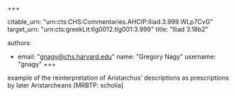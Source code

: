 +++


citable_urn: "urn:cts:CHS:Commentaries.AHCIP:Iliad.3.999.WLp7CvG"
target_urn: "urn:cts:greekLit:tlg0012.tlg001:3.999"
title: "Iliad 3.18b2"

authors:
- email: "gnagy@chs.harvard.edu"
  name: "Gregory Nagy"
  username: "gnagy"
+++

<p>example of the reinterpretation of Aristarchus’ descriptions as prescriptions by later Aristarcheans [MRBTP: scholia]</p>